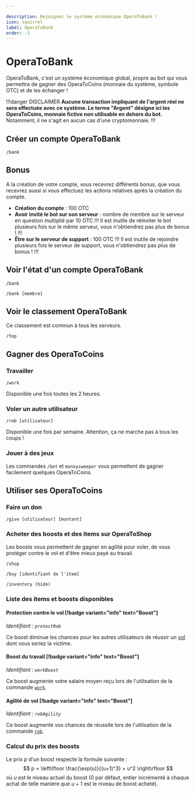 ```yaml
---

description: Rejoignez le système économique OperaToBank !
icon: squirrel
label: OperaToBank
order: -3
---
```


# OperaToBank
OperaToBank, c'est un système économique global, propre au bot qui vous permettra de gagner des OperaToCoins (monnaie du système, symbole OTC) et de les échanger !

!!!danger DISCLAIMER
**Aucune transaction impliquant de l'argent réel ne sera effectuée avec ce système. Le terme "Argent" désigne ici les OperaToCoins, monnaie fictive non utilisable en dehors du bot.** Notamment, il ne s'agit en aucun cas d'une cryptomonnaie.
!!!

## Créer un compte OperaToBank
``` 
/bank
```

## Bonus
A la création de votre compte, vous recevrez différents bonus, que vous recevrez aussi si vous effectuez les actions relatives après la création du compte.
- **Création du compte** : 100 OTC
- **Avoir invité le bot sur son serveur** : nombre de membre sur le serveur en question multiplié par 10 OTC
!!!
Il est inutile de réinviter le bot plusieurs fois sur le même serveur, vous n'obtiendrez pas plus de bonus !
!!!
- **Être sur le serveur de support** : 100 OTC
!!! 
Il est inutile de rejoindre plusieurs fois le serveur de support, vous n'obtiendrez pas plus de bonus !
!!!

## Voir l'état d'un compte OperaToBank
``` Pour soi-même
/bank
```
``` Pour un autre membre
/bank [membre]
```

## Voir le classement OperaToBank
Ce classement est commun à tous les serveurs.
```
/top
```

## Gagner des OperaToCoins
### Travailler
```
/work
```
Disponible une fois toutes les 2 heures.

### Voler un autre utilisateur
```
/rob [utilisateur]
```
Disponible une fois par semaine. Attention, ça ne marche pas à tous les coups !

### Jouer à des jeux
Les commandes `/bet` et `moneysweeper` vous permettent de gagner facilement quelques OperaToCoins.

## Utiliser ses OperaToCoins
### Faire un don
```
/give [utilisateur] [montant]
```

### Acheter des boosts et des items sur OperaToShop
Les boosts vous permettent de gagner en agilité pour voler, de vous protéger contre le vol et d'être mieux payé au travail.
``` Voir le magasin OperaToShop
/shop
```
``` Acheter un item ou un boost
/buy [identifiant de l'item]
```
``` Voir son inventaire
/inventory (hide)
```

### Liste des items et boosts disponibles
#### Protection contre le vol [!badge variant="info" text="Boost"]
*Identifiant : `protectRob`*

Ce boost diminue les chances pour les autres utilisateurs de réussir un [vol](#voler-un-autre-utilisateur) dont vous seriez la victime.

#### Boost du travail [!badge variant="info" text="Boost"]
*Identifiant : `workBoost`*

Ce boost augmente votre salaire moyen reçu lors de l'utilisation de la commande [`work`](#travailler).

#### Agilité de vol [!badge variant="info" text="Boost"]
*Identifiant : `robAgility`*

Ce boost augmente vos chances de réussite lors de l'utilisation de la commande [`rob`](#voler-un-autre-utilisateur).

### Calcul du prix des boosts
Le prix $p$ d'un boost respecte la formule suivante :
$$
p = \left\lfloor \frac{\exp(u)}{(u+1)^3} + u^2 \right\rfloor 
$$ 
où $u$ est le niveau actuel du boost (0 par défaut, entier incrémenté à chaque achat de telle manière que $u+1$ est le niveau de boost acheté).
